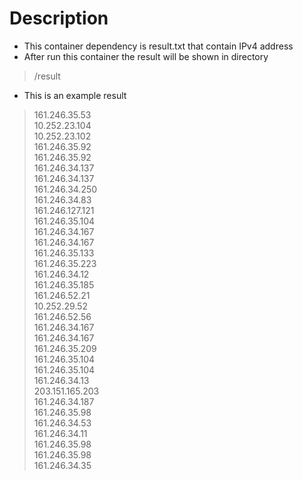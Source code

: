 # Description
* This container dependency is result.txt that contain IPv4 address
* After run this container the result will be shown in directory 
> /result
* This is an example result 
> 161.246.35.53\
10.252.23.104\
10.252.23.102\
161.246.35.92\
161.246.35.92\
161.246.34.137\
161.246.34.137\
161.246.34.250\
161.246.34.83\
161.246.127.121\
161.246.35.104\
161.246.34.167\
161.246.34.167\
161.246.35.133\
161.246.35.223\
161.246.34.12\
161.246.35.185\
161.246.52.21\
10.252.29.52\
161.246.52.56\
161.246.34.167\
161.246.34.167\
161.246.35.209\
161.246.35.104\
161.246.35.104\
161.246.34.13\
203.151.165.203\
161.246.34.187\
161.246.35.98\
161.246.34.53\
161.246.34.11\
161.246.35.98\
161.246.35.98\
161.246.34.35
